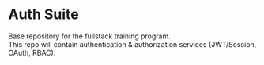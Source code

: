 # Auth Suite
Base repository for the fullstack training program.  
This repo will contain authentication & authorization services (JWT/Session, OAuth, RBAC).
